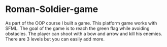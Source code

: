 # Roman-Soldier-game
As part of the OOP course I built a game.
This platform game works with SFML.
The goal of the game is to reach the green flag while avoiding obstacles.
The player can shoot with a bow and arrow and kill his enemies.
There are 3 levels but you can easily add more.
